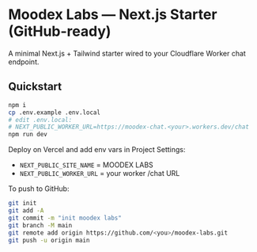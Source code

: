 # Moodex Labs — Next.js Starter (GitHub-ready)

A minimal Next.js + Tailwind starter wired to your Cloudflare Worker chat endpoint.

## Quickstart

```bash
npm i
cp .env.example .env.local
# edit .env.local:
# NEXT_PUBLIC_WORKER_URL=https://moodex-chat.<your>.workers.dev/chat
npm run dev
```

Deploy on Vercel and add env vars in Project Settings:
- `NEXT_PUBLIC_SITE_NAME` = MOODEX LABS
- `NEXT_PUBLIC_WORKER_URL` = your worker /chat URL

To push to GitHub:
```bash
git init
git add -A
git commit -m "init moodex labs"
git branch -M main
git remote add origin https://github.com/<you>/moodex-labs.git
git push -u origin main
```
